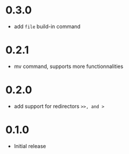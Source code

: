 # 0.3.0
- add `file` build-in command

# 0.2.1
- mv command, supports more functionnalities

# 0.2.0
- add support for redirectors `>>, and >`

# 0.1.0
- Initial release